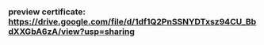 ### preview certificate: https://drive.google.com/file/d/1df1Q2PnSSNYDTxsz94CU_BbdXXGbA6zA/view?usp=sharing
